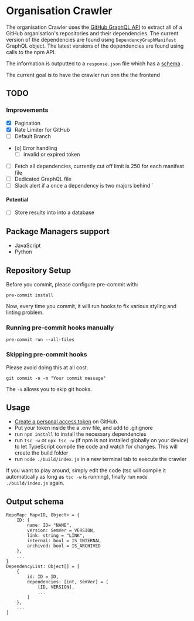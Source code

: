 # Organisation Crawler

The organisation Crawler uses the [GitHub GraphQL API](https://docs.GitHub.com/en/GraphQL) to extract all of a GitHub organisation's repositories and their dependencies. The current version of the dependencies are found using `DependencyGraphManifest` GraphQL object. The latest versions of the dependencies are found using calls to the npm API.

The information is outputted to a `response.json` file which has a [schema](#output-schema) .

The current goal is to have the crawler run onn the the frontend

## TODO
### Improvements
- [x] Pagination
- [x] Rate Limiter for GitHub
- [ ] Default Branch
- [o] Error handling
  - [ ] invalid or expired token
- [ ] Fetch all dependencies, currently cut off limit is 250 for each manifest file
- [ ] Dedicated GraphQL file
- [ ] Slack alert if a once a dependency is two majors behind
`
#### Potential
- [ ] Store results into into a database

## Package Managers support

* JavaScript
* Python

## Repository Setup

Before you commit, please configure pre-commit with:

`pre-commit install`

Now, every time you commit, it will run hooks to fix various styling and linting problem.

### Running pre-commit hooks manually

`pre-commit run --all-files`

### Skipping pre-commit hooks

Please avoid doing this at all cost.

`git commit -n -m "Your commit message"`

The `-n` allows you to skip git hooks.

## Usage

- [Create a personal access token](https://docs.GitHub.com/en/authentication/keeping-your-account-and-data-secure/creating-a-personal-access-token) on GitHub.
- Put your token inside the a .env file,  and add to .gitignore
- run `npm install` to install the necessary dependencies
- run `tsc -w` or `npx tsc -w` (if npm is not installed globally on your device) to let TypeScript compile the code and watch for changes. This will create the build folder
- run `node ./build/index.js` in a new terminal tab to execute the crawler

If you want to play around, simply edit the code (tsc will compile it automatically as long as `tsc -w` is running), finally run `node ./build/index.js` again.


## Output schema

```
RepoMap: Map<ID, Object> = {
    ID: {
        name: ID= "NAME",
        version: SemVer = VERSION,
        link: string = "LINK",
        internal: bool = IS_INTERNAL
        archived: bool = IS_ARCHIVED
    },
    ...
}
DependencyList: Object[] = [
    {
        id: ID = ID,
        dependencies: [int, SemVer] = [
            [ID, VERSION],
            ...
        ]
    },
    ...
]

```
